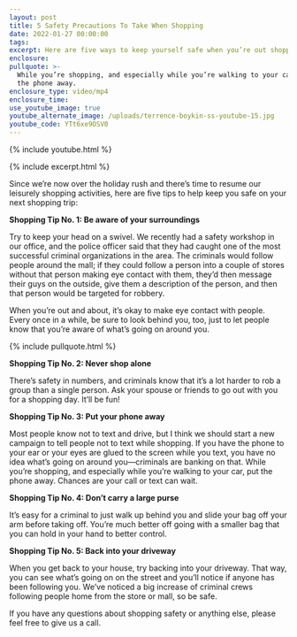 ```yaml
---
layout: post
title: 5 Safety Precautions To Take When Shopping
date: 2022-01-27 00:00:00
tags:
excerpt: Here are five ways to keep yourself safe when you’re out shopping.
enclosure:
pullquote: >-
  While you’re shopping, and especially while you’re walking to your car, put
  the phone away.
enclosure_type: video/mp4
enclosure_time:
use_youtube_image: true
youtube_alternate_image: /uploads/terrence-boykin-ss-youtube-15.jpg
youtube_code: YTt6xe9OSV0
---
```

{% include youtube.html %}

{% include excerpt.html %}

Since we’re now over the holiday rush and there’s time to resume our leisurely shopping activities, here are five tips to help keep you safe on your next shopping trip:

**Shopping Tip No. 1: Be aware of your surroundings&nbsp;**

Try to keep your head on a swivel. We recently had a safety workshop in our office, and the police officer said that they had caught one of the most successful criminal organizations in the area. The criminals would follow people around the mall; if they could follow a person into a couple of stores without that person making eye contact with them, they’d then message their guys on the outside, give them a description of the person, and then that person would be targeted for robbery.&nbsp;

When you’re out and about, it’s okay to make eye contact with people. Every once in a while, be sure to look behind you, too, just to let people know that you’re aware of what’s going on around you.

{% include pullquote.html %}

**Shopping Tip No. 2: Never shop alone**

There’s safety in numbers, and criminals know that it’s a lot harder to rob a group than a single person. Ask your spouse or friends to go out with you for a shopping day. It’ll be fun\!

**Shopping Tip No. 3: Put your phone away**

Most people know not to text and drive, but I think we should start a new campaign to tell people not to text while shopping. If you have the phone to your ear or your eyes are glued to the screen while you text, you have no idea what’s going on around you—criminals are banking on that. While you’re shopping, and especially while you’re walking to your car, put the phone away. Chances are your call or text can wait.

**Shopping Tip No. 4: Don’t carry a large purse**

It’s easy for a criminal to just walk up behind you and slide your bag off your arm before taking off. You’re much better off going with a smaller bag that you can hold in your hand to better control.

**Shopping Tip No. 5: Back into your driveway**

When you get back to your house, try backing into your driveway. That way, you can see what’s going on on the street and you’ll notice if anyone has been following you. We’ve noticed a big increase of criminal crews following people home from the store or mall, so be safe.

If you have any questions about shopping safety or anything else, please feel free to give us a call.
